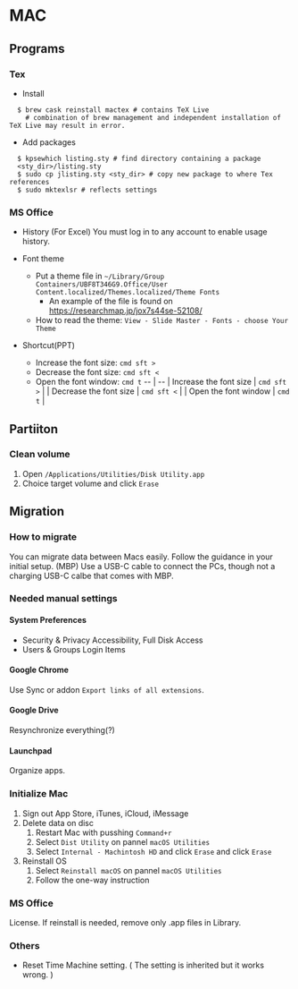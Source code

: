 # MAC

## Programs
### Tex
- Install
```
  $ brew cask reinstall mactex # contains TeX Live
    # combination of brew management and independent installation of TeX Live may result in error.
```

- Add packages
```
  $ kpsewhich listing.sty # find directory containing a package
  <sty_dir>/listing.sty
  $ sudo cp jlisting.sty <sty_dir> # copy new package to where Tex references
  $ sudo mktexlsr # reflects settings
```

### MS Office
- History
(For Excel) You must log in to any account to enable usage history.

- Font theme
    - Put a theme file in `~/Library/Group Containers/UBF8T346G9.Office/User Content.localized/Themes.localized/Theme Fonts`
        - An example of the file is found on https://researchmap.jp/jox7s44se-52108/
    - How to read the theme: `View - Slide Master - Fonts - choose Your Theme`

- Shortcut(PPT)
    - Increase the font size: `cmd sft >`
    - Decrease the font size: `cmd sft <`
    - Open the font window: `cmd t`
    -- | --
| Increase the font size | `cmd sft >` |
| Decrease the font size | `cmd sft <` | 
| Open the font window | `cmd t`       |


## Partiiton
### Clean volume
1. Open `/Applications/Utilities/Disk Utility.app`
1. Choice target volume and click `Erase`

## Migration
### How to migrate
You can migrate data between Macs easily. Follow the guidance in your initial setup. (MBP) Use a USB-C cable to connect the PCs, though not a charging USB-C calbe that comes with MBP.

### Needed manual settings
#### System Preferences
- Security & Privacy
Accessibility, Full Disk Access
- Users & Groups
Login Items

#### Google Chrome
Use Sync or addon `Export links of all extensions`.

#### Google Drive
Resynchronize everything(?)

#### Launchpad
Organize apps.

### Initialize Mac
1. Sign out App Store, iTunes, iCloud, iMessage
1. Delete data on disc
    1. Restart Mac with pusshing `Command+r`
    1. Select `Dist Utility` on pannel `macOS Utilities`
    1. Select `Internal - Machintosh HD` and click `Erase` and click `Erase`
1. Reinstall OS
    1. Select `Reinstall macOS` on pannel `macOS Utilities`
    1. Follow the one-way instruction

### MS Office
License. If reinstall is needed, remove only .app files in Library.

### Others
- Reset Time Machine setting. ( The setting is inherited but it works wrong. )
